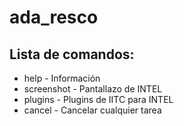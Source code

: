 # ada_resco

## Lista de comandos:

* help - Información
* screenshot - Pantallazo de INTEL
* plugins - Plugins de IITC para INTEL
* cancel - Cancelar cualquier tarea
